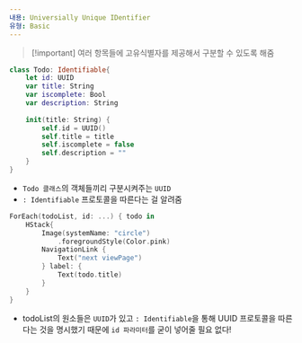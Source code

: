 ```yaml
---
내용: Universially Unique IDentifier
유형: Basic
---
```

> [!important] 여러 항목들에 고유식별자를 제공해서 구분할 수 있도록 해줌

  

```Swift
class Todo: Identifiable{
    let id: UUID
    var title: String
    var iscomplete: Bool
    var description: String
    
    init(title: String) {
        self.id = UUID()
        self.title = title
        self.iscomplete = false
        self.description = ""
    }
}
```

- `Todo 클래스`의 객체들끼리 구분시켜주는 `UUID`
- `: Identifiable` 프로토콜을 따른다는 걸 알려줌

  

```Swift
ForEach(todoList, id: ...) { todo in
    HStack{
        Image(systemName: "circle")
            .foregroundStyle(Color.pink)
        NavigationLink {
            Text("next viewPage")
        } label: {
            Text(todo.title)
        }
    }
}
```

- todoList의 원소들은 `UUID`가 있고 `: Identifiable`을 통해 UUID 프로토콜을 따른다는 것을 명시했기 때문에 `id 파라미터`를 굳이 넣어줄 필요 없다!